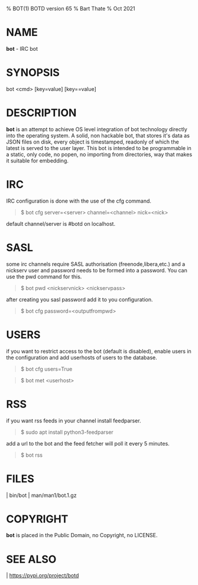 % BOT(1) BOTD version 65
% Bart Thate 
% Oct 2021

# NAME

**bot** - IRC bot

# SYNOPSIS

 bot \<cmd\> \[key=value\] \[key==value\] 
    
# DESCRIPTION

**bot** is an attempt to achieve OS level integration of bot technology 
directly into the operating system. A solid, non hackable bot, that stores
it's data as JSON files on disk, every object is timestamped, readonly of
which the latest is served to the user layer. This bot is intended to be
programmable in a static, only code, no popen, no importing from directories,
way that makes it suitable for embedding.

# IRC

IRC configuration is done with the use of the cfg command.

> $ bot cfg server=\<server\> channel=\<channel\> nick=\<nick\> 

default channel/server is #botd on localhost.

# SASL

some irc channels require SASL authorisation (freenode,libera,etc.) and
a nickserv user and password needs to be formed into a password. You can use
the pwd command for this.

> $ bot pwd \<nickservnick\> \<nickservpass\>

after creating you sasl password add it to you configuration.

> $ bot cfg password=\<outputfrompwd\>

# USERS

if you want to restrict access to the bot (default is disabled), enable
users in the configuration and add userhosts of users to the database.

> $ bot cfg users=True

> $ bot met \<userhost\>

# RSS

if you want rss feeds in your channel install feedparser.

> $ sudo apt install python3-feedparser

add a url to the bot and the feed fetcher will poll it every 5 minutes.

> $ bot rss <url>

# FILES

| bin/bot
| man/man1/bot.1.gz

# COPYRIGHT

**bot** is placed in the Public Domain, no Copyright, no LICENSE.

# SEE ALSO

| https://pypi.org/project/botd
